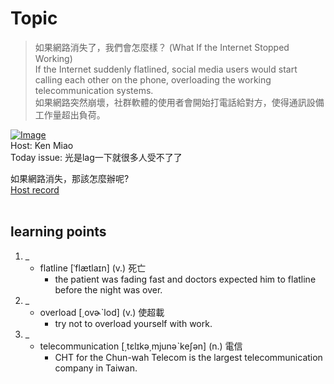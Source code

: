 # Topic

> 如果網路消失了，我們會怎麼樣？ (What If the Internet Stopped Working) <br>
> If the Internet suddenly flatlined, social media users would start calling each other on the phone, overloading the working telecommunication systems. <br>
> 如果網路突然崩壞，社群軟體的使用者會開始打電話給對方，使得通訊設備工作量超出負荷。 <br>

[![Image](https://cdn.voicetube.com/assets/thumbnails/woaKYa9X2Ic.jpg)](https://www.youtube.com/embed/woaKYa9X2Ic?rel=0&showinfo=0&cc_load_policy=0&controls=1&autoplay=1&iv_load_policy=3&playsinline=1&wmode=transparent&start=69&end=80&enablejsapi=1&origin=https://tw.voicetube.com&widgetid=1)<br>
Host: Ken Miao
<br>Today issue: 光是lag一下就很多人受不了了

如果網路消失，那該怎麼辦呢?
<br>
[Host record](https://cdn.voicetube.com/everyday_records/4433/1595599298.mp3)
<br><br>
## learning points
1. _
	* flatline [ˈflætlaɪn] (v.) 死亡
		- the patient was fading fast and doctors expected him to flatline before the night was over.
2. _
	* overload [͵ovɚˋlod] (v.) 使超載
		- try not to overload yourself with work.
3. _
	* telecommunication [͵tɛlɪkə͵mjunəˋkeʃən] (n.) 電信
		- CHT for the Chun-wah Telecom is the largest telecommunication company in Taiwan.
